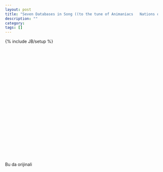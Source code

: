```yaml
---
layout: post
title: "Seven Databases in Song ((to the tune of Animaniacs   Nations of the World))"
description: ""
category: 
tags: []
---
```

{% include JB/setup %}
<div>
<object style="height: 390px; width: 640px"><param name="movie" value="http://www.youtube.com/v/jyx8iP5tfCI?version=3&feature=player_detailpage"><param name="allowFullScreen" value="true"><param name="allowScriptAccess" value="always"><embed src="http://www.youtube.com/v/jyx8iP5tfCI?version=3&feature=player_detailpage" type="application/x-shockwave-flash" allowfullscreen="true" allowScriptAccess="always" width="640" height="360"></object>
</div>

Bu da orijinali

<div>
<object style="height: 390px; width: 640px"><param name="movie" value="http://www.youtube.com/v/IDtdQ8bTvRc?version=3&feature=player_detailpage"><param name="allowFullScreen" value="true"><param name="allowScriptAccess" value="always"><embed src="http://www.youtube.com/v/IDtdQ8bTvRc?version=3&feature=player_detailpage" type="application/x-shockwave-flash" allowfullscreen="true" allowScriptAccess="always" width="640" height="360"></object>
</div>